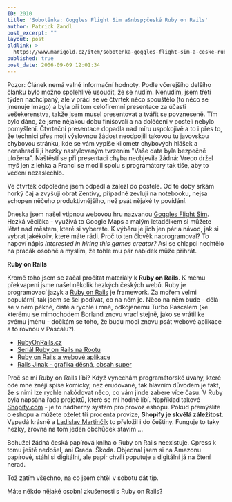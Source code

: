 ```yaml
---
ID: 2010
title: 'Sobotěnka: Goggles Flight Sim a&nbsp;české Ruby on Rails'
author: Patrick Zandl
post_excerpt: ""
layout: post
oldlink: >
  https://www.marigold.cz/item/sobotenka-goggles-flight-sim-a-ceske-ruby-on-rails
published: true
post_date: 2006-09-09 12:01:34
---
```

<p>Pozor: Článek nemá valné informační hodnoty. Podle včerejšího delšího článku bylo možno spolehlivě usoudit, že se nudím. Nenudím, jsem třetí týden nachcípaný, ale v práci se ve čtvrtek něco spouštělo (to něco se jmenuje Imago) a byla při tom celofiremní presentace za účasti vešekerenstva, takže jsem musel presentovat a tvářit se povzneseně. Tím bylo dáno, že jsme nějakou dobu finišovali a na doléčení v posteli nebylo pomyšlení. Čtvrteční presentace dopadla nad míru uspokojivě a to i přes to, že technici přes moji výslovnou žádost neodpojili takovou tu javovskou chybovou stránku, kde se vám vypíše kilometr chybových hlášek a nenahradili ji hezky nastylovaným tvrzením "Vaše data byla bezpečně uložena". Naštěstí se při presentaci chyba neobjevila žádná: Vreco držel myš jen z lehka a Franci se modlil spolu s programátory tak tiše, aby to vedení nezaslechlo. </p>

<p>Ve čtvrtek odpoledne jsem odpadl a zalezl do postele. Od té doby srkám horký čaj a zvyšuji obrat Zentivy, případně zevluji na notebooku, nejsa schopen něčeho produktivnějšího, než psát nějaké ty povídání.</p>

<p>Dneska jsem našel vtipnou webovou hru nazvanou <a href="http://195.90.120.51/games/goggles.html">Goggles Flight Sim</a>. Hezká věcička - využívá to Google Maps a malým letadélkem si můžete létat nad městem, které si vyberete. K výběru je jich jen pár a návod, jak si vybrat jakékoliv, které máte rádi. Proč to ten člověk naprogramoval? To napoví nápis <em>Interested in hiring this games creator?</em> Asi se chlapci nechtělo na pracák osobně a myslím, že tohle mu pár nabídek může přihrát. </p>

<p><b>Ruby on Rails</b></p>

<p>Kromě toho jsem se začal pročítat materiály k <strong>Ruby on Rails</strong>. K mému překvapení jsme našel několik hezkých českých webů. Ruby je programovací jazyk a <a href="http://www.rubyonrails.org/">Ruby on Rails</a> je framework. Za mořem velmi populární, tak jsem se šel podívat, co na něm je. Něco na něm bude - dělá se v něm pěkně, čistě a rychle i mně, odkojenému Turbo Pascalem (ke kterému se mimochodem Borland znovu vrací stejně, jako se vrátil ke svému jménu - dočkám se toho, že budu moci znovu psát webové aplikace a to rovnou v Pascalu?).  </p>

<ul>
<li><a href="http://www.rubyonrails.cz/">RubyOnRails.cz</a></li>
<li><a href="http://www.root.cz/serialy/ruby-on-rails/">Seriál Ruby on Rails na Rootu</a></li>
<li><a href="http://www.penguin.cz/~radek/book/ruby/rails.html">Ruby on Rails a webové aplikace</a></li>
<li><a href="http://rails.jinak.cz/">Rails Jinak - grafika děsná, obsah super</a></li>
</ul>
<p>Proč se mi Ruby on Rails líbí? Když vynechám programátorské úvahy, které ode mne znějí spíše komicky, než erudovaně, tak hlavním důvodem je fakt, že s nimi lze rychle nakódovat něco, co vám jinde zabere více času. V Ruby byla napsána řada projektů, které se mi hodně líbí. Například takové <a href="http://shopify.com">Shopify.com</a> - je to nádherný systém pro provoz eshopu. Pokud přemýšlíte o eshopu a můžete oželet tři procenta provize, <strong>Shopify je skvělá záležitost</strong>. Vypadá krásně a <a href="http://www.csonrails.net/">Ladislav Martinčík</a> to přeložil i do češtiny. Funguje to taky hezky, zrovna na tom jeden obchůdek stavím ... </p>

<p>Bohužel žádná česká papírová kniha o Ruby on Rails neexistuje. Cpress k tomu ještě nedošel, ani Grada. Škoda. Objednal jsem si na Amazonu papírové, stáhl si digitální, ale papír chvíli poputuje a digitální já na čtení nerad. </p>

<p>Tož zatím všechno, na co jsem chtěl v sobotu dát tip. </p>

<p>Máte někdo nějaké osobní zkušenosti s Ruby on Rails?
</p>
